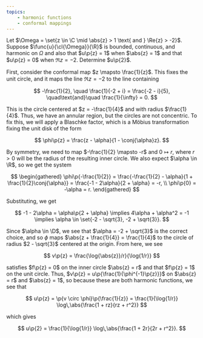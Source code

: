 ```yaml
---
topics:
    - harmonic functions
    - conformal mappings
---
```


<problem>

Let $\Omega = \set{z \in \C \mid \abs{z} > 1 \text{ and } \Re{z} > -2}$. Suppose $\func{u}{\cl{\Omega}}{\R}$ is bounded, continuous, and harmonic on $\Omega$ and also that $u\p{z} = 1$ when $\abs{z} = 1$ and that $u\p{z} = 0$ when $\Re{z} = -2$. Determine $u\p{2}$.

</problem>

<solution>

First, consider the conformal map $z \mapsto \frac{1}{z}$. This fixes the unit circle, and it maps the line $\Re{z} = -2$ to the line containing

$$
-\frac{1}{2},
\quad \frac{1}{-2 + i} = \frac{-2 - i}{5},
\quad\text{and}\quad \frac{1}{\infty} = 0.
$$

This is the circle centered at $z = -\frac{1}{4}$ and with radius $\frac{1}{4}$. Thus, we have an annular region, but the circles are not concentric. To fix this, we will apply a Blaschke factor, which is a Möbius transformation fixing the unit disk of the form

$$
\phi\p{z} = \frac{z - \alpha}{1 - \conj{\alpha}z}.
$$

By symmetry, we need to map $-\frac{1}{2} \mapsto -r$ and $0 \mapsto r$, where $r > 0$ will be the radius of the resulting inner circle. We also expect $\alpha \in \R$, so we get the system

$$
\begin{gathered}
    \phi\p{-\frac{1}{2}}
        = \frac{-\frac{1}{2} - \alpha}{1 + \frac{1}{2}\conj{\alpha}}
        = \frac{-1 - 2\alpha}{2 + \alpha} = -r, \\
    \phi\p{0}
        = -\alpha
        = r.
\end{gathered}
$$

Substituting, we get

$$
-1 - 2\alpha = \alpha\p{2 + \alpha}
\implies 4\alpha + \alpha^2 = -1
\implies \alpha \in \set{-2 - \sqrt{3}, -2 + \sqrt{3}}.
$$

Since $\alpha \in \D$, we see that $\alpha = -2 + \sqrt{3}$ is the correct choice, and so $\phi$ maps $\abs{z + \frac{1}{4}} = \frac{1}{4}$ to the circle of radius $2 - \sqrt{3}$ centered at the origin. From here, we see

$$
v\p{z}
    = \frac{\log{\abs{z}}/r}{\log{1/r}}
$$

satisfies $f\p{z} = 0$ on the inner circle $\abs{z} = r$ and that $f\p{z} = 1$ on the unit circle. Thus, $v\p{z} = u\p{\frac{1}{\phi^{-1}\p{z}}}$ on $\abs{z} = r$ and $\abs{z} = 1$, so because these are both harmonic functions, we see that

$$
u\p{z}
    = \p{v \circ \phi}\p{\frac{1}{z}}
    = \frac{1}{\log{1/r}} \log\,\abs{\frac{1 + rz}{rz + r^2}}
$$

which gives

$$
u\p{2}
    = \frac{1}{\log{1/r}} \log\,\abs{\frac{1 + 2r}{2r + r^2}}.
$$

</solution>
